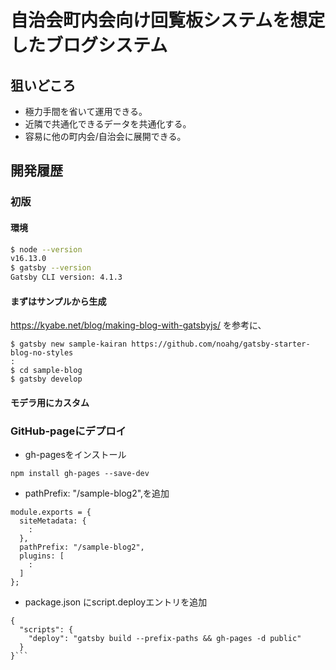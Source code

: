 # 自治会町内会向け回覧板システムを想定したブログシステム
## 狙いどころ
- 極力手間を省いて運用できる。
- 近隣で共通化できるデータを共通化する。
- 容易に他の町内会/自治会に展開できる。

## 開発履歴
### 初版
#### 環境
```bash
$ node --version
v16.13.0
$ gatsby --version
Gatsby CLI version: 4.1.3
```
#### まずはサンプルから生成
https://kyabe.net/blog/making-blog-with-gatsbyjs/ を参考に、
```
$ gatsby new sample-kairan https://github.com/noahg/gatsby-starter-blog-no-styles
:
$ cd sample-blog
$ gatsby develop
```
#### モデラ用にカスタム

### GitHub-pageにデプロイ
- gh-pagesをインストール

`npm install gh-pages --save-dev`
- pathPrefix: "/sample-blog2",を追加
```
module.exports = {
  siteMetadata: {
    :
  },
  pathPrefix: "/sample-blog2",
  plugins: [
    :
  ]
};
```
- package.json にscript.deployエントリを追加
```
{
  "scripts": {
    "deploy": "gatsby build --prefix-paths && gh-pages -d public"
  }
}```